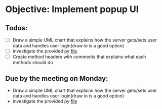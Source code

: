 # Objective: Implement popup UI

## Todos:
- [ ] Draw a simple UML chart that explains how the server gets/sets user data and handles user login(draw io is a good option)
- [ ] investigate the provided py [file](server-sample.py)
- [ ] Create method headers with comments that explains what each methods should do

## Due by the meeting on Monday:
- Draw a simple UML chart that explains how the server gets/sets user data and handles user login(draw io is a good option)
- investigate the provided py [file](server-sample.py)

